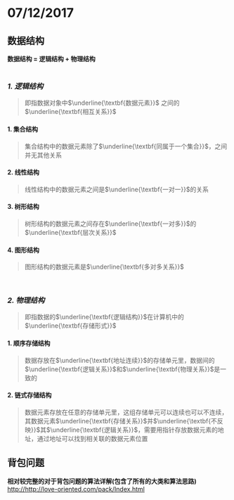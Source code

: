 # 07/12/2017
## 数据结构
**数据结构 = 逻辑结构 + 物理结构**
</br>
</br>
### _1. 逻辑结构_
>即指数据对象中$\underline{\textbf{数据元素}}$ 之间的$\underline{\textbf{相互关系}}$

#### 1. 集合结构
>集合结构中的数据元素除了$\underline{\textbf{同属于一个集合}}$，之间并无其他关系

#### 2. 线性结构
>线性结构中的数据元素之间是$\underline{\textbf{一对一}}$的关系

#### 3. 树形结构
>树形结构的数据元素之间存在$\underline{\textbf{一对多}}$的$\underline{\textbf{层次关系}}$

#### 4. 图形结构
>图形结构的数据元素是$\underline{\textbf{多对多关系}}$
</br>

### _2. 物理结构_
>即指数据的$\underline{\textbf{逻辑结构}}$在计算机中的$\underline{\textbf{存储形式}}$

#### 1. 顺序存储结构
>数据存放在$\underline{\textbf{地址连续}}$的存储单元里，数据间的$\underline{\textbf{逻辑关系}}$和$\underline{\textbf{物理关系}}$是一致的

#### 2. 链式存储结构
>数据元素存放在任意的存储单元里，这组存储单元可以连续也可以不连续，其数据元素$\underline{\textbf{存储关系}}$并$\underline{\textbf{不反映}}$其$\underline{\textbf{逻辑关系}}$，需要用指针存放数据元素的地址，通过地址可以找到相关联的数据元素位置


## 背包问题
__相对较完整的对于背包问题的算法详解(包含了所有的大类和算法思路)__
 <http://http://love-oriented.com/pack/Index.html>
